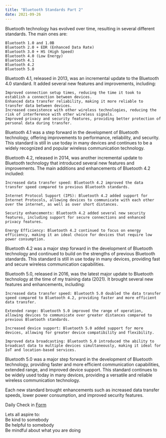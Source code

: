 ```yaml
---
title: "Bluetooth Standards Part 2"
date: 2021-09-26
---  
```


Bluetooth technology has evolved over time, resulting in several different standards. The main ones are:

    Bluetooth 1.0 and 1.0B
    Bluetooth 2.0 + EDR (Enhanced Data Rate)
    Bluetooth 3.0 + HS (High Speed)
    Bluetooth 4.0 (Low Energy)
    Bluetooth 4.1
    Bluetooth 4.2
    Bluetooth 5.0
    
Bluetooth 4.1, released in 2013, was an incremental update to the Bluetooth 4.0 standard. It added several new features and improvements, including:

    Improved connection setup times, reducing the time it took to establish a connection between devices.
    Enhanced data transfer reliability, making it more reliable to transfer data between devices.
    Increased coexistence with other wireless technologies, reducing the risk of interference with other wireless signals.
    Improved privacy and security features, providing better protection of personal data during transfer.

Bluetooth 4.1 was a step forward in the development of Bluetooth technology, offering improvements to performance, reliability, and security. This standard is still in use today in many devices and continues to be a widely recognized and popular wireless communication technology.

Bluetooth 4.2, released in 2014, was another incremental update to Bluetooth technology that introduced several new features and improvements. The main additions and enhancements of Bluetooth 4.2 included:

    Increased data transfer speed: Bluetooth 4.2 improved the data transfer speed compared to previous Bluetooth standards.

    Internet Protocol Support (IPS): Bluetooth 4.2 added support for Internet Protocols, allowing devices to communicate with each other over the internet, as well as over short distances.

    Security enhancements: Bluetooth 4.2 added several new security features, including support for secure connections and enhanced privacy features.

    Energy Efficiency: Bluetooth 4.2 continued to focus on energy efficiency, making it an ideal choice for devices that require low power consumption.

Bluetooth 4.2 was a major step forward in the development of Bluetooth technology and continued to build on the strengths of previous Bluetooth standards. This standard is still in use today in many devices, providing fast and secure wireless communication capabilities.

Bluetooth 5.0, released in 2016, was the latest major update to Bluetooth technology at the time of my training data (2021). It brought several new features and enhancements, including:

    Increased data transfer speed: Bluetooth 5.0 doubled the data transfer speed compared to Bluetooth 4.2, providing faster and more efficient data transfer.

    Extended range: Bluetooth 5.0 improved the range of operation, allowing devices to communicate over greater distances compared to previous Bluetooth standards.

    Increased device support: Bluetooth 5.0 added support for more devices, allowing for greater device compatibility and flexibility.

    Improved data broadcasting: Bluetooth 5.0 introduced the ability to broadcast data to multiple devices simultaneously, making it ideal for IoT and location-based services.

Bluetooth 5.0 was a major step forward in the development of Bluetooth technology, providing faster and more efficient communication capabilities, extended range, and improved device support. This standard continues to be widely used today in many devices, providing a versatile and reliable wireless communication technology.



Each new standard brought enhancements such as increased data transfer speeds, lower power consumption, and improved security features.

Daily Check in [Form](https://forms.gle/BRA4EH2sMoZdLPgE8)

Lets all aspire to:  
Be kind to somebody  
Be helpful to somebody  
Be mindful about what you are doing

